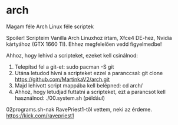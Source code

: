 # arch
Magam féle Arch Linux féle scriptek

Spoiler!
Scripteim Vanilla Arch Linuxhoz írtam, Xfce4 DE-hez, Nvidia kártyához (GTX 1660 TI). Ehhez megfelelően vedd figyelmedbe!

Ahhoz, hogy lehivd a scripteket, ezeket kell csinálnod:
1. Telepítsd fel a git-et:
sudo pacman -S git
2. Utána letudod hívni a scripteket ezzel a paranccsal:
git clone https://github.com/MartinkaV2/arch.git
3. Majd lehivott script mappába kell belépned:
cd arch/
4. Ahhoz, hogy letudjad futtatni a scripteket, ezt a parancsot kell használnod:
./00.system.sh (például)

02programs.sh-nak RavePriest1-től vettem, neki az érdeme.
https://kick.com/ravepriest1